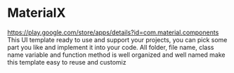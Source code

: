 # MaterialX
https://play.google.com/store/apps/details?id=com.material.components
This UI template ready to use and support your projects, you can pick some part you like and implement it into your code. All folder, file name, class name variable and function method is well organized and well named make this template easy to reuse and customiz
